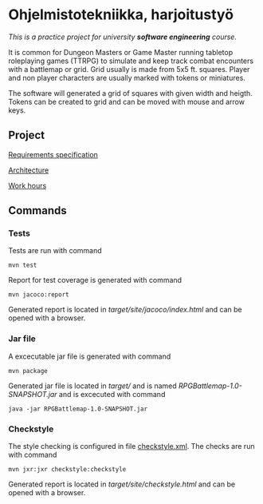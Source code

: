 # Ohjelmistotekniikka, harjoitustyö
_This is a practice project for university **software engineering** course._

It is common for Dungeon Masters or Game Master running tabletop roleplaying games (TTRPG) to simulate and keep track combat encounters with a battlemap or grid. Grid usually is made from 5x5 ft. squares. Player and non player characters are usually marked with tokens or miniatures.  

The software will generated a grid of squares with given width and heigth. Tokens can be created to grid and can be moved with mouse and arrow keys. 


## Project
[Requirements specification](https://github.com/annareej/rpg-battlemap/blob/master/documentation/requirements.md)

[Architecture](https://github.com/annareej/rpg-battlemap/blob/master/documentation/Architecture.md)

[Work hours](https://github.com/annareej/rpg-battlemap/blob/master/documentation/workhours.md)

## Commands
### Tests
Tests are run with command
```
mvn test
```
Report for test coverage is generated with command 

```
mvn jacoco:report
```
Generated report is located in _target/site/jacoco/index.html_ and can be opened with a browser.

### Jar file
A excecutable jar file is generated with command
```
mvn package
```
Generated jar file is located in _target/_ and is named _RPGBattlemap-1.0-SNAPSHOT.jar_ and is excecuted with command

```
java -jar RPGBattlemap-1.0-SNAPSHOT.jar
```

### Checkstyle
The style checking is configured in file [checkstyle.xml](https://github.com/annareej/rpg-battlemap/blob/master/RPGBattlemap/pom.xml). The checks are run with command
```
mvn jxr:jxr checkstyle:checkstyle
```
Generated report is located in _target/site/checkstyle.html_ and can be opened with a browser.
